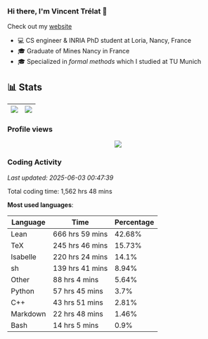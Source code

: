 ### Hi there, I'm Vincent Trélat 👋

Check out my [website](https://vtrelat.github.io)

-   💻 CS engineer & INRIA PhD student at Loria, Nancy, France
-   🎓 Graduate of Mines Nancy in France
-   🎓 Specialized in _formal methods_ which I studied at TU Munich

## 📊 **Stats**

| <img align="center" src="https://readme-stats.clckblog.space/api?username=VTrelat&show_icons=true&include_all_commits=true&theme=tokyonight&hide_border=true" /> | <img align="center" src="https://readme-stats.clckblog.space/api/top-langs/?username=VTrelat&layout=compact&theme=tokyonight&hide_border=true" /> |
| ---------------------------------------------------------------------------------------------------------------------------------------------------------------- | ------------------------------------------------------------------------------------------------------------------------------------------------- |

### Profile views

<p align="center">
 <img src="https://profile-counter.glitch.me/VTrelat/count.svg" />
</p>

<!--automations-->
### Coding Activity
_Last updated: 2025-06-03 00:47:39_

Total coding time: 1,562 hrs 48 mins

**Most used languages**:

| Language | Time | Percentage |
| ------------- | ------------- | ------------- |
| Lean | 666 hrs 59 mins | 42.68% |
| TeX | 245 hrs 46 mins | 15.73% |
| Isabelle | 220 hrs 24 mins | 14.1% |
| sh | 139 hrs 41 mins | 8.94% |
| Other | 88 hrs 4 mins | 5.64% |
| Python | 57 hrs 45 mins | 3.7% |
| C++ | 43 hrs 51 mins | 2.81% |
| Markdown | 22 hrs 48 mins | 1.46% |
| Bash | 14 hrs 5 mins | 0.9% |

